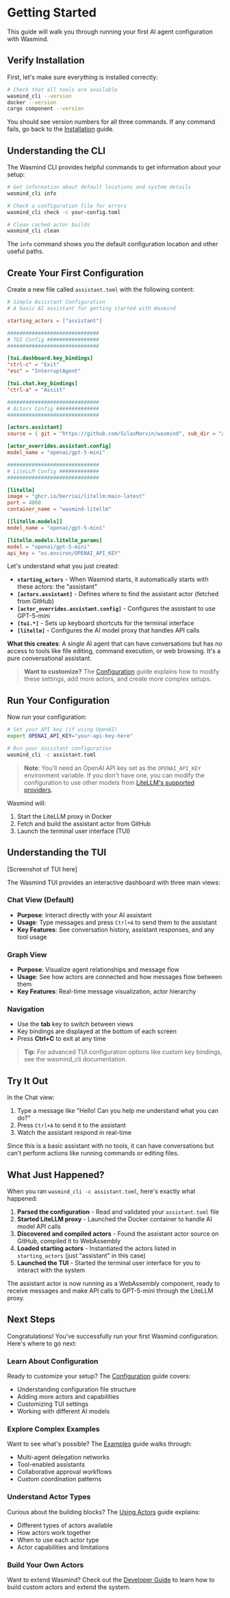 # Getting Started

This guide will walk you through running your first AI agent configuration with Wasmind.

## Verify Installation

First, let's make sure everything is installed correctly:

```bash
# Check that all tools are available
wasmind_cli --version
docker --version
cargo component --version
```

You should see version numbers for all three commands. If any command fails, go back to the [Installation](../installation.md) guide.

## Understanding the CLI

The Wasmind CLI provides helpful commands to get information about your setup:

```bash
# Get information about default locations and system details
wasmind_cli info

# Check a configuration file for errors
wasmind_cli check -c your-config.toml

# Clean cached actor builds
wasmind_cli clean
```

The `info` command shows you the default configuration location and other useful paths.

## Create Your First Configuration

Create a new file called `assistant.toml` with the following content:

```toml
# Simple Assistant Configuration
# A basic AI assistant for getting started with Wasmind

starting_actors = ["assistant"]

##############################
# TUI Config #################
##############################

[tui.dashboard.key_bindings]
"ctrl-c" = "Exit"
"esc" = "InterruptAgent"

[tui.chat.key_bindings]
"ctrl-a" = "Assist"

##############################
# Actors Config ##############
##############################

[actors.assistant]
source = { git = "https://github.com/SilasMarvin/wasmind", sub_dir = "actors/assistant" }

[actor_overrides.assistant.config]
model_name = "openai/gpt-5-mini"

##############################
# LiteLLM Config #############
##############################

[litellm]
image = "ghcr.io/berriai/litellm:main-latest"
port = 4000
container_name = "wasmind-litellm"

[[litellm.models]]
model_name = "openai/gpt-5-mini"

[litellm.models.litellm_params]
model = "openai/gpt-5-mini"
api_key = "os.environ/OPENAI_API_KEY"
```

Let's understand what you just created:

- **`starting_actors`** - When Wasmind starts, it automatically starts with these actors: the "assistant"
- **`[actors.assistant]`** - Defines where to find the assistant actor (fetched from GitHub)
- **`[actor_overrides.assistant.config]`** - Configures the assistant to use GPT-5-mini
- **`[tui.*]`** - Sets up keyboard shortcuts for the terminal interface
- **`[litellm]`** - Configures the AI model proxy that handles API calls

**What this creates**: A single AI agent that can have conversations but has no access to tools like file editing, command execution, or web browsing. It's a pure conversational assistant.

> **Want to customize?** The [Configuration](./configuration.md) guide explains how to modify these settings, add more actors, and create more complex setups.

## Run Your Configuration

Now run your configuration:

```bash
# Set your API key (if using OpenAI)
export OPENAI_API_KEY="your-api-key-here"

# Run your assistant configuration
wasmind_cli -c assistant.toml
```

> **Note**: You'll need an OpenAI API key set as the `OPENAI_API_KEY` environment variable. If you don't have one, you can modify the configuration to use other models from [LiteLLM's supported providers](https://docs.litellm.ai/docs/providers).

Wasmind will:
1. Start the LiteLLM proxy in Docker
2. Fetch and build the assistant actor from GitHub
3. Launch the terminal user interface (TUI)

## Understanding the TUI

[Screenshot of TUI here]

The Wasmind TUI provides an interactive dashboard with three main views:

### Chat View (Default)
- **Purpose**: Interact directly with your AI assistant
- **Usage**: Type messages and press `Ctrl+A` to send them to the assistant
- **Key Features**: See conversation history, assistant responses, and any tool usage

### Graph View
- **Purpose**: Visualize agent relationships and message flow
- **Usage**: See how actors are connected and how messages flow between them
- **Key Features**: Real-time message visualization, actor hierarchy

### Navigation
- Use the **tab** key to switch between views
- Key bindings are displayed at the bottom of each screen
- Press **Ctrl+C** to exit at any time

> **Tip**: For advanced TUI configuration options like custom key bindings, see the wasmind_cli documentation.

## Try It Out

In the Chat view:
1. Type a message like "Hello! Can you help me understand what you can do?"
2. Press `Ctrl+A` to send it to the assistant
3. Watch the assistant respond in real-time

Since this is a basic assistant with no tools, it can have conversations but can't perform actions like running commands or editing files.

## What Just Happened?

When you ran `wasmind_cli -c assistant.toml`, here's exactly what happened:

1. **Parsed the configuration** - Read and validated your `assistant.toml` file
2. **Started LiteLLM proxy** - Launched the Docker container to handle AI model API calls
3. **Discovered and compiled actors** - Found the assistant actor source on GitHub, compiled it to WebAssembly
4. **Loaded starting actors** - Instantiated the actors listed in `starting_actors` (just "assistant" in this case)
5. **Launched the TUI** - Started the terminal user interface for you to interact with the system

The assistant actor is now running as a WebAssembly component, ready to receive messages and make API calls to GPT-5-mini through the LiteLLM proxy.

## Next Steps

Congratulations! You've successfully run your first Wasmind configuration. Here's where to go next:

### Learn About Configuration
Ready to customize your setup? The [Configuration](./configuration.md) guide covers:
- Understanding configuration file structure
- Adding more actors and capabilities
- Customizing TUI settings
- Working with different AI models

### Explore Complex Examples
Want to see what's possible? The [Examples](./examples.md) guide walks through:
- Multi-agent delegation networks
- Tool-enabled assistants
- Collaborative approval workflows
- Custom coordination patterns

### Understand Actor Types
Curious about the building blocks? The [Using Actors](./using-actors.md) guide explains:
- Different types of actors available
- How actors work together
- When to use each actor type
- Actor capabilities and limitations

### Build Your Own Actors
Want to extend Wasmind? Check out the [Developer Guide](../developer-guide/README.md) to learn how to build custom actors and extend the system.
